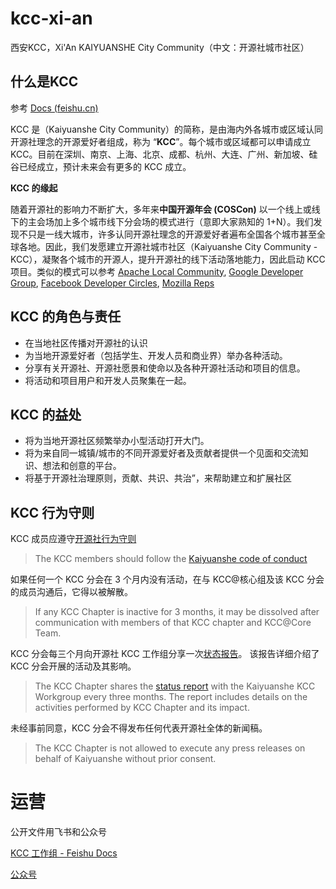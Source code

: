 # kcc-xi-an
西安KCC，Xi'An KAIYUANSHE City Community（中文：开源社城市社区）



## 什么是KCC

参考 [Docs (feishu.cn)](https://kaiyuanshe.feishu.cn/wiki/Z3RkwuyEgirtrAklUqVcSyjCnhQ?chunked=false)

KCC 是（Kaiyuanshe City Community）的简称，是由海内外各城市或区域认同开源社理念的开源爱好者组成，称为 “**KCC**”。每个城市或区域都可以申请成立 KCC。目前在深圳、南京、上海、北京、成都、杭州、大连、广州、新加坡、硅谷已经成立，预计未来会有更多的 KCC 成立。

**KCC 的缘起**

随着开源社的影响力不断扩大，多年来**中国开源年会 (COSCon)** 以一个线上或线下的主会场加上多个城市线下分会场的模式进行（意即大家熟知的 1+N）。我们发现不只是一线大城市，许多认同开源社理念的开源爱好者遍布全国各个城市甚至全球各地。因此，我们发愿建立开源社城市社区（Kaiyuanshe City Community - KCC），凝聚各个城市的开源人，提升开源社的线下活动落地能力，因此启动 KCC 项目。类似的模式可以参考 [Apache Local Community](https://cwiki.apache.org/confluence/display/COMDEV/Apache+Local+Community+-+ALC), [Google Developer Group](https://developers.google.com/programs/community/gdg/), [Facebook Developer Circles](https://developers.facebook.com/developercircles/), [Mozilla Reps](https://reps.mozilla.org/about/)



## KCC 的角色与责任


- 在当地社区传播对开源社的认识
- 为当地开源爱好者（包括学生、开发人员和商业界）举办各种活动。
- 分享有关开源社、开源社愿景和使命以及各种开源社活动和项目的信息。
- 将活动和项目用户和开发人员聚集在一起。




## KCC 的益处

- 将为当地开源社区频繁举办小型活动打开大门。
- 将为来自同一城镇/城市的不同开源爱好者及贡献者提供一个见面和交流知识、想法和创意的平台。
- 将基于开源社治理原则，贡献、共识、共治”，来帮助建立和扩展社区



## KCC 行为守则

KCC 成员应遵守[开源社行为守则](https://kaiyuanshe.feishu.cn/wiki/UCrmwQ0oqilra0ki3tNcP4xonLe)

> The KCC members should follow the [Kaiyuanshe code of conduct](https://kaiyuanshe.feishu.cn/wiki/UCrmwQ0oqilra0ki3tNcP4xonLe)

如果任何一个 KCC 分会在 3 个月内没有活动，在与 KCC@核心组及该 KCC 分会的成员沟通后，它得以被解散。

> If any KCC Chapter is inactive for 3 months, it may be dissolved after communication with members of that KCC chapter and KCC@Core Team. 

KCC 分会每三个月向开源社 KCC 工作组分享一次[状态报告](https://kaiyuanshe.feishu.cn/wiki/ZESzwfFzWiGB2GkmvDUcVeHqnhf)。 该报告详细介绍了 KCC 分会开展的活动及其影响。

> The KCC Chapter shares the [status report](https://kaiyuanshe.feishu.cn/wiki/ZESzwfFzWiGB2GkmvDUcVeHqnhf) with the Kaiyuanshe KCC Workgroup every three months. The report includes details on the activities performed by KCC Chapter and its impact.

未经事前同意，KCC 分会不得发布任何代表开源社全体的新闻稿。

> The KCC Chapter is not allowed to execute any press releases on behalf of Kaiyuanshe without prior consent.



# 运营

公开文件用飞书和公众号

[KCC 工作组 - Feishu Docs](https://kaiyuanshe.feishu.cn/wiki/Z3RkwuyEgirtrAklUqVcSyjCnhQ?chunked=false)

[公众号](https://mp.weixin.qq.com/mp/homepage?__biz=MzA4NTM4NDc4NQ==&hid=5&sn=68c0d4700e4e5109bd0e2583be0cc41d&scene=1&devicetype=iOS16.5.1&version=18002930&lang=zh_CN&nettype=3G+&ascene=7&session_us=gh_fd3a9f908182&fontScale=100)





